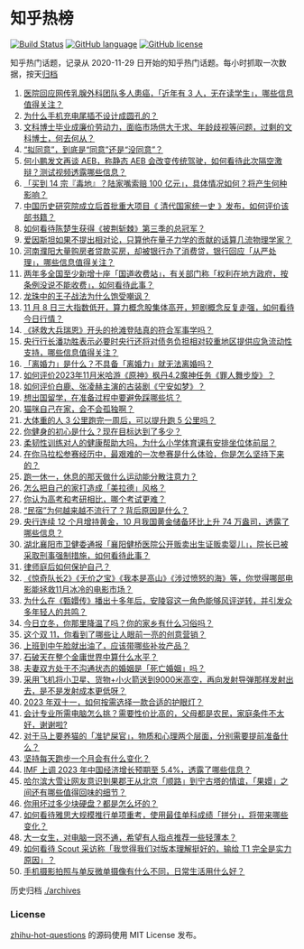 # 知乎热榜
[![Build Status](https://github.com/ToWeLong/zhihu-hot-questions/workflows/CI/badge.svg)](https://github.com/ToWeLong/zhihu-hot-questions/actions)
[![GitHub language](https://img.shields.io/badge/language-golang-orange.svg)](https://golang.org/)
[![GitHub license](https://img.shields.io/github/license/ToWeLong/zhihu-hot-questions)](https://github.com/ToWeLong/zhihu-hot-questions/blob/main/LICENSE)

知乎热门话题，记录从 2020-11-29 日开始的知乎热门话题。每小时抓取一次数据，按天[归档](./archives)

<!-- BEGIN -->

1. [医院回应网传乳腺外科团队多人患癌，「近年有 3 人，无在读学生」，哪些信息值得关注？](https://www.zhihu.com/question/629403599)
1. [为什么手机充电尾插不设计成圆孔的？](https://www.zhihu.com/question/628792217)
1. [文科博士毕业成廉价劳动力，面临市场供大于求、年龄歧视等问题，过剩的文科博士，何去何从？](https://www.zhihu.com/question/628654444)
1. [“拟同意”，到底是“同意”还是“没同意”？](https://www.zhihu.com/question/629182408)
1. [何小鹏发文再谈 AEB，称静态 AEB 会改变传统驾驶，如何看待此次隔空激辩？测试视频透露哪些信息？](https://www.zhihu.com/question/629411597)
1. [「买到 14 宗『毒地』？陆家嘴索赔 100 亿元」，具体情况如何？将产生何种影响？](https://www.zhihu.com/question/629420271)
1. [中国历史研究院成立后首批重大项目《 清代国家统一史 》发布，如何评价该部书籍？](https://www.zhihu.com/question/605326971)
1. [如何看待陈楚生获得《披荆斩棘》第三季的总冠军？](https://www.zhihu.com/question/629191927)
1. [爱因斯坦如果不提出相对论，只算他在量子力学的贡献的话算几流物理学家？](https://www.zhihu.com/question/629367832)
1. [河南濮阳大量购房者贷款买房，却被银行办了消费贷，银行回应「从严处理」，哪些信息值得关注？](https://www.zhihu.com/question/629395874)
1. [两年多全国至少新增十座「国道收费站」，有关部门称「权利在地方政府，按条例没说不能收费」，如何看待此事？](https://www.zhihu.com/question/629348114)
1. [龙珠中的王子战法为什么饱受嘲讽？](https://www.zhihu.com/question/629137187)
1. [11 月 8 日三大指数低开，算力概念股集体高开，短剧概念反复走强，如何看待今日行情？](https://www.zhihu.com/question/629409365)
1. [《拯救大兵瑞恩》开头的抢滩登陆真的符合军事学吗？](https://www.zhihu.com/question/273748436)
1. [央行行长潘功胜表示必要时央行还将对债务负担相对较重地区提供应急流动性支持，哪些信息值得关注？](https://www.zhihu.com/question/629409415)
1. [「离婚力」是什么？不具备「离婚力」就无法离婚吗？](https://www.zhihu.com/question/627613420)
1. [如何评价2023年11月米哈游《原神》枫丹4.2魔神任务《罪人舞步旋》？](https://www.zhihu.com/question/629415549)
1. [如何评价白鹿、张凌赫主演的古装剧《宁安如梦》？](https://www.zhihu.com/question/629375833)
1. [想出国留学，在准备过程中要避免踩哪些坑？](https://www.zhihu.com/question/629226432)
1. [猫咪自己在家，会不会孤独啊？](https://www.zhihu.com/question/516334132)
1. [大体重的人 3 公里跑完一周后，可以提升跑 5 公里吗？](https://www.zhihu.com/question/628628236)
1. [你健身的初心是什么？现在目标达到了多少？](https://www.zhihu.com/question/628507763)
1. [柔韧性训练对人的健康帮助大吗，为什么小学体育课有安排坐位体前屈？](https://www.zhihu.com/question/627573807)
1. [在你马拉松参赛经历中，最艰难的一次参赛是什么体验，你是怎么坚持下来的？](https://www.zhihu.com/question/626849923)
1. [跑一休一，休息的那天做什么运动能分散注意力？](https://www.zhihu.com/question/627754859)
1. [怎么把自己的家打造成「美拉德」风格？](https://www.zhihu.com/question/622939335)
1. [你认为高考和考研相比，哪个考试更难？](https://www.zhihu.com/question/356041460)
1. [“民宿”为何越来越不流行了？背后原因是什么？](https://www.zhihu.com/question/580043589)
1. [央行连续 12 个月增持黄金，10 月我国黄金储备环比上升 74 万盎司，透露了哪些信息？](https://www.zhihu.com/question/629395892)
1. [湖北襄阳市卫健委通报「襄阳健桥医院公开贩卖出生证贩卖婴儿」，院长已被采取刑事强制措施，如何看待此事？](https://www.zhihu.com/question/629346014)
1. [律师庭后如何保护自己？](https://www.zhihu.com/question/628930032)
1. [《惊奇队长2》《无价之宝》《我本是高山》《涉过愤怒的海》等，你觉得哪部电影能拯救11月冰冷的电影市场？](https://www.zhihu.com/question/629338568)
1. [为什么在《甄嬛传》播出十多年后，安陵容这一角色能够风评逆转，并引发众多年轻人的共鸣？](https://www.zhihu.com/question/629363340)
1. [今日立冬，你那里降温了吗？你的家乡有什么习俗吗？](https://www.zhihu.com/question/629402352)
1. [这个双 11，你看到了哪些让人眼前一亮的创意营销？](https://www.zhihu.com/question/629416333)
1. [上班到中午脸就出油了，应该带哪些补妆产品？](https://www.zhihu.com/question/628957220)
1. [石破天在整个金庸世界中算什么水平？](https://www.zhihu.com/question/454692916)
1. [夫妻双方处于不沟通状态的婚姻是「死亡婚姻」吗？](https://www.zhihu.com/question/627613414)
1. [采用飞机将小卫星、货物+小火箭送到9000米高空，再向发射导弹那样发射出去，是不是发射成本更低呀？](https://www.zhihu.com/question/629069308)
1. [2023 年双十一，如何按需选择一款合适的护眼灯？](https://www.zhihu.com/question/629378294)
1. [会计专业所需电脑怎么挑？需要性价比高的，父母都是农民，家庭条件不太好，谢谢啦?](https://www.zhihu.com/question/625100218)
1. [对于马上要养猫的「准铲屎官」，物质和心理两个层面，分别需要提前准备什么？](https://www.zhihu.com/question/628944619)
1. [坚持每天跑步一个月会有什么变化？](https://www.zhihu.com/question/628559720)
1. [IMF 上调 2023 年中国经济增长预期至 5.4%，透露了哪些信息？](https://www.zhihu.com/question/629408062)
1. [哈尔滨大雪让网友意识到果郡王从北京「顺路」到宁古塔的情谊，「果嬛」之间还有哪些值得回味的细节？](https://www.zhihu.com/question/629365404)
1. [你用坏过多少块硬盘？都是怎么坏的？](https://www.zhihu.com/question/627501623)
1. [如何看待雅思大规模推行单项重考，使用最佳单科成绩「拼分」，将带来哪些变化？](https://www.zhihu.com/question/629226242)
1. [大一女生，对电脑一窍不通，希望有人指点推荐一些轻薄本？](https://www.zhihu.com/question/629112513)
1. [如何看待 Scout 采访称「我觉得我们对版本理解挺好的，输给 T1 完全是实力原因」？](https://www.zhihu.com/question/629261905)
1. [手机摄影拍照与单反微单摄像有什么不同，日常生活用什么好？](https://www.zhihu.com/question/628163339)

<!-- END -->

历史归档 [./archives](./archives)


### License
[zhihu-hot-questions](https://github.com/towelong/zhihu-hot-questions) 的源码使用 MIT License 发布。